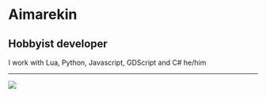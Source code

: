 # Aimarekin
## Hobbyist developer
I work with Lua, Python, Javascript, GDScript and C#
he/him

---

![](https://github-readme-stats.vercel.app/api?username=Aimarekin)
